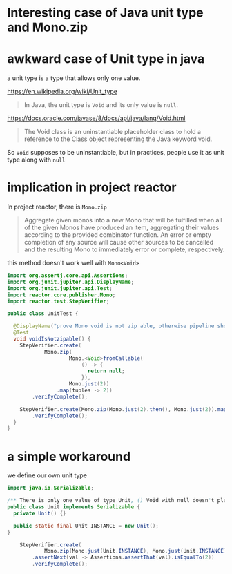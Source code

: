 # Interesting case of Java unit type and Mono.zip


# awkward case of Unit type in java

a unit type is a type that allows only one value.

https://en.wikipedia.org/wiki/Unit_type

> In Java, the unit type is `Void` and its only value is `null`.

https://docs.oracle.com/javase/8/docs/api/java/lang/Void.html


> The Void class is an uninstantiable placeholder class to hold a reference to the Class object representing the Java keyword void.

So `Void` supposes to be uninstantiable, but in practices, people use it as unit type along with `null`

# implication in project reactor

In project reactor, there is `Mono.zip` 

> Aggregate given monos into a new Mono that will be fulfilled when all of the given Monos have produced an item, aggregating their values according to the provided combinator function. An error or empty completion of any source will cause other sources to be cancelled and the resulting Mono to immediately error or complete, respectively. 

this method doesn't work well with `Mono<Void>`

```java
import org.assertj.core.api.Assertions;
import org.junit.jupiter.api.DisplayName;
import org.junit.jupiter.api.Test;
import reactor.core.publisher.Mono;
import reactor.test.StepVerifier;

public class UnitTest {

  @DisplayName("prove Mono void is not zip able, otherwise pipeline should have one element")
  @Test
  void voidIsNotzipable() {
    StepVerifier.create(
            Mono.zip(
                    Mono.<Void>fromCallable(
                        () -> {
                          return null;
                        }),
                    Mono.just(2))
                .map(tuples -> 2))
        .verifyComplete();

    StepVerifier.create(Mono.zip(Mono.just(2).then(), Mono.just(2)).map(tuples -> 2))
        .verifyComplete();
  }
}
```

# a simple workaround

we define our own unit type 

```java
import java.io.Serializable;

/** There is only one value of type Unit, () Void with null doesn't play well with Mono.zip */
public class Unit implements Serializable {
  private Unit() {}

  public static final Unit INSTANCE = new Unit();
}
```

```java
    StepVerifier.create(
            Mono.zip(Mono.just(Unit.INSTANCE), Mono.just(Unit.INSTANCE)).map(tuples -> 2))
        .assertNext(val -> Assertions.assertThat(val).isEqualTo(2))
        .verifyComplete();
```
